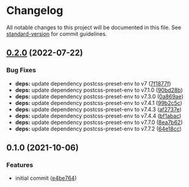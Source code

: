# Changelog

All notable changes to this project will be documented in this file. See [standard-version](https://github.com/conventional-changelog/standard-version) for commit guidelines.

## [0.2.0](https://github.com/stardust-configs/postcss-config/compare/v0.1.0...v0.2.0) (2022-07-22)


### Bug Fixes

* **deps:** update dependency postcss-preset-env to v7 ([7f1877f](https://github.com/stardust-configs/postcss-config/commit/7f1877f5815578cacaa785680051aaff18bcf543))
* **deps:** update dependency postcss-preset-env to v7.1.0 ([90bd28b](https://github.com/stardust-configs/postcss-config/commit/90bd28b8f63f1e9c8f22cdcecbaeffdf988bb6f6))
* **deps:** update dependency postcss-preset-env to v7.3.0 ([0a869ae](https://github.com/stardust-configs/postcss-config/commit/0a869aea93d6cd8bfebaa55eb34f3e93e83021aa))
* **deps:** update dependency postcss-preset-env to v7.4.1 ([99b2c5c](https://github.com/stardust-configs/postcss-config/commit/99b2c5cb7c25ff87da569c3b2d72dcae0e820fdc))
* **deps:** update dependency postcss-preset-env to v7.4.3 ([af2737e](https://github.com/stardust-configs/postcss-config/commit/af2737ecf838bf444bbc944ae75da19d45c3b805))
* **deps:** update dependency postcss-preset-env to v7.4.4 ([bf1abac](https://github.com/stardust-configs/postcss-config/commit/bf1abac123ed28e228a1186b9dc254f1163a7d21))
* **deps:** update dependency postcss-preset-env to v7.7.0 ([8ea7b62](https://github.com/stardust-configs/postcss-config/commit/8ea7b6292b975f8131c1b8722393a73291baa28d))
* **deps:** update dependency postcss-preset-env to v7.7.2 ([64e18cc](https://github.com/stardust-configs/postcss-config/commit/64e18ccb2ffec795ac3aa15b5baff804a79f150e))

## 0.1.0 (2021-10-06)


### Features

* initial commit ([e4be764](https://github.com/stardust-configs/postcss-config/commit/e4be764ed002c3a3af0051143023488d147fd4fc))

